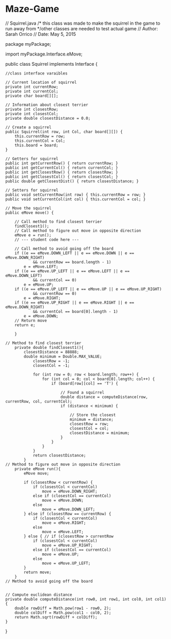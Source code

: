 # Maze-Game
// Squirrel.java
/* this class was made to make the squirrel in the game to run away from
*/other classes are needed to test actual game
// Author: Sarah Orrico
// Date: May 5, 2015

package myPackage;

import myPackage.Interface.eMove;

public class Squirrel implements Interface {
	
	//class interface varaibles 

	// Current location of squirrel
	private int currentRow;
	private int currentCol;
	private char board[][];

	// Information about closest terrier
	private int closestRow;
	private int closestCol;
	private double closestDistance = 0.0;

	// Create a squirrel
	public Squirrel(int row, int Col, char board[][]) {
		this.currentRow = row;
		this.currentCol = Col;
		this.board = board;
	}

	// Getters for squirrel
	public int getCurrentRow() { return currentRow; }
	public int getCurrentCol() { return currentCol; }
	public int getClosestRow() { return closestRow; }
	public int getClosestCol() { return closestCol; }
	public double getClosestDist() { return closestDistance; }

	// Setters for squirrel
	public void setCurrentRow(int row) { this.currentRow = row; }
	public void setCurrentCol(int col) { this.currentCol = col; }
	
	// Move the squirrel
	public eMove move() {

		// Call method to find closest terrier
		findClosest1();
		// Call method to figure out move in opposite direction
		eMove e = run();
		// --- student code here ---

		// Call method to avoid going off the board
		if ((e == eMove.DOWN_LEFT || e == eMove.DOWN || e == eMove.DOWN_RIGHT)
				&& currentRow == board.length - 1)
			e = eMove.LEFT;
		if ((e == eMove.UP_LEFT || e == eMove.LEFT || e == eMove.DOWN_LEFT)
				&& currentCol == 0)
			e = eMove.UP;
		if ((e == eMove.UP_LEFT || e == eMove.UP || e == eMove.UP_RIGHT)
				&& currentRow == 0)
			e = eMove.RIGHT;
		if ((e == eMove.UP_RIGHT || e == eMove.RIGHT || e == eMove.DOWN_RIGHT)
				&& currentCol == board[0].length - 1)
			e = eMove.DOWN;
		// Return move
		return e;
		
		}

	// Method to find closest terrier
		private double findClosest1(){
			closestDistance = 88888;
			double minimum = Double.MAX_VALUE;
				closestRow = -1;
				closestCol = -1;

				for (int row = 0; row < board.length; row++) {
					for (int col = 0; col < board[0].length; col++) {
						if (board[row][col] == 'T') {

							// Found a squirrel
							double distance = computeDistance(row, currentRow, col, currentCol);
							if (distance < minimum) {

								// Store the closest
								minimum = distance;
								closestRow = row;
								closestCol = col;
								closestDistance = minimum;
							}
						}
					}
				}
				return closestDistance;
			}
	// Method to figure out move in opposite direction
		private eMove run(){
			eMove move;

			if (closestRow < currentRow) {
				if (closestCol < currentCol)
					move = eMove.DOWN_RIGHT;
				else if (closestCol == currentCol)
					move = eMove.DOWN;
				else
					move = eMove.DOWN_LEFT;
			} else if (closestRow == currentRow) {
				if (closestCol < currentCol)
					move = eMove.RIGHT;
				else
					move = eMove.LEFT;
			} else { // if (closestRow > currentRow
				if (closestCol < currentCol)
					move = eMove.UP_RIGHT;
				else if (closestCol == currentCol)
					move = eMove.UP;
				else
					move = eMove.UP_LEFT;
			}
			return move;
		}
    // Method to avoid going off the board
		

	// Compute euclidean distance
	private double computeDistance(int row0, int row1, int col0, int col1) {
		double rowDiff = Math.pow(row1 - row0, 2);
		double colDiff = Math.pow(col1 - col0, 2);
		return Math.sqrt(rowDiff + colDiff);
	}
}
